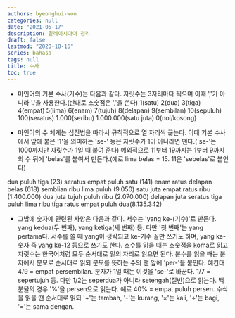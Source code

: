 ```yaml
---
authors: byeonghui-won
categories: null
date: "2021-05-17"
description: 말레이시아어 정리
draft: false
lastmod: "2020-10-16"
series: bahasa
tags: null
title: 수사
toc: true
---
```


* 마인어의 기본 수사(기수)는 다음과 같다. 자릿수는 3자리마다 찍으며 이때 ','가 아니라 '.'을 사용한다.(반대로 소숫점은 ','을 쓴다)
1(satu) 2(dua) 3(tiga) 4(empat) 5(lima) 6(enam) 7(tujuh) 8(delapan) 9(sembilan)
10(sepuluh) 100(seratus) 1.000(seribu) 1.000.000(satu juta) 0(nol/kosong)

* 마인어의 수 체계는 십진법을 따라서 규칙적으로 열 자리씩 끊는다. 이때 기본 수사에서 앞에 붙은 '1'을 의미하는 'se-' 등은 자릿수가 1이 아니라면 뗀다.('se-'는 1000까지만 자릿수가 1일 때 붙여 준다) 예외적으로 11부터 19까지는 1부터 9까지의 수 뒤에 'belas'를 붙여서 만든다.(예로 lima belas = 15. 11은 'sebelas'로 붙인다)

dua puluh tiga (23)
seratus empat puluh satu (141)
enam ratus delapan belas (618)
semblian ribu lima puluh (9.050)
satu juta empat ratus ribu (1.400.000)
dua juta tujuh puluh ribu (2.070.000)
delapan juta seratus tiga puluh lima ribu tiga ratus empat puluh dua(8.135.342)

* 그밖에 숫자에 관련된 사항은 다음과 같다.
서수는 'yang ke-(기수)'로 만든다. yang kedua(두 번째), yang ketiga(세 번째) 등. 다만 '첫 번째'는 yang pertama다.
서수를 쓸 때 yang이 생략되고 ke-기수 꼴만 쓰기도 하며, yang ke-숫자 즉 yang ke-12 등으로 쓰기도 한다.
소수를 읽을 때는 소숫점을 koma로 읽고 자릿수는 한국어처럼 모두 순서대로 일의 자리로 읽으면 된다.
분수를 읽을 때는 분자에서 분모로 순서대로 읽되 분모를 뜻하는 수의 맨 앞에 'per-'을 붙인다. 예컨대 4/9 = empat persembilan.
분자가 1일 때는 이것을 'se-'로 바꾼다. 1/7 = sepertujuh 등. 다만 1/2는 seperdua가 아니라 setengah(절반)으로 읽는다.
백분율의 경우 '%'을 persen으로 읽는다. 예로 40% = empat puluh persen.
수식을 읽을 땐 순서대로 읽되 '+'는 tambah, '-'는 kurang, '×'는 kali, '÷'는 bagi, '='는 sama dengan.
